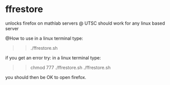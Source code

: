 # ffrestore
unlocks firefox on mathlab servers @ UTSC
should work for any linux based server

@How to use
in a linux terminal type:
>> ./ffrestore.sh

if you get an error try:
in a linux terminal type:
>> chmod 777 ./ffrestore.sh
>> ./ffrestore.sh

you should then be OK to open firefox.